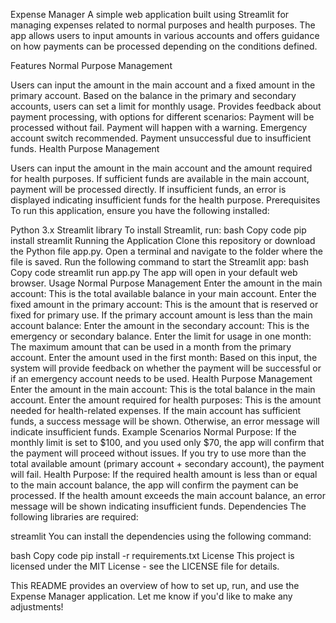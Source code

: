 Expense Manager
A simple web application built using Streamlit for managing expenses related to normal purposes and health purposes. The app allows users to input amounts in various accounts and offers guidance on how payments can be processed depending on the conditions defined.

Features
Normal Purpose Management

Users can input the amount in the main account and a fixed amount in the primary account.
Based on the balance in the primary and secondary accounts, users can set a limit for monthly usage.
Provides feedback about payment processing, with options for different scenarios:
Payment will be processed without fail.
Payment will happen with a warning.
Emergency account switch recommended.
Payment unsuccessful due to insufficient funds.
Health Purpose Management

Users can input the amount in the main account and the amount required for health purposes.
If sufficient funds are available in the main account, payment will be processed directly.
If insufficient funds, an error is displayed indicating insufficient funds for the health purpose.
Prerequisites
To run this application, ensure you have the following installed:

Python 3.x
Streamlit library
To install Streamlit, run:
bash
Copy code
pip install streamlit
Running the Application
Clone this repository or download the Python file app.py.
Open a terminal and navigate to the folder where the file is saved.
Run the following command to start the Streamlit app:
bash
Copy code
streamlit run app.py
The app will open in your default web browser.
Usage
Normal Purpose Management
Enter the amount in the main account: This is the total available balance in your main account.
Enter the fixed amount in the primary account: This is the amount that is reserved or fixed for primary use.
If the primary account amount is less than the main account balance:
Enter the amount in the secondary account: This is the emergency or secondary balance.
Enter the limit for usage in one month: The maximum amount that can be used in a month from the primary account.
Enter the amount used in the first month: Based on this input, the system will provide feedback on whether the payment will be successful or if an emergency account needs to be used.
Health Purpose Management
Enter the amount in the main account: This is the total balance in the main account.
Enter the amount required for health purposes: This is the amount needed for health-related expenses.
If the main account has sufficient funds, a success message will be shown. Otherwise, an error message will indicate insufficient funds.
Example Scenarios
Normal Purpose:
If the monthly limit is set to $100, and you used only $70, the app will confirm that the payment will proceed without issues.
If you try to use more than the total available amount (primary account + secondary account), the payment will fail.
Health Purpose:
If the required health amount is less than or equal to the main account balance, the app will confirm the payment can be processed.
If the health amount exceeds the main account balance, an error message will be shown indicating insufficient funds.
Dependencies
The following libraries are required:

streamlit
You can install the dependencies using the following command:

bash
Copy code
pip install -r requirements.txt
License
This project is licensed under the MIT License - see the LICENSE file for details.

This README provides an overview of how to set up, run, and use the Expense Manager application. Let me know if you'd like to make any adjustments!




